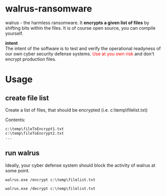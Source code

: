 # walrus-ransomware

walrus - the harmless ransomware. It **encrypts a given list of files** by shifting bits within the files. It is of course open source, you can compile yourself.

**intent**<br/>
The intent of the software is to test and verify the operational readyness of our own cyber security defense systems. <font color="red">Use at you own risk</font> and don't encrypt production files.

# Usage

## create file list
Create a list of files, that should be encrypted (i.e. c:\temp\filelist.txt)

Contents:

```
c:\temp\fileToEncrypt1.txt
c:\temp\fileToEncrypt2.txt
...
```

## run walrus
Ideally, your cyber defense system should block the activity of walrus at some point.
```
walrus.exe /encrypt c:\temp\filelist.txt
```
```
walrus.exe /decrypt c:\temp\filelist.txt
```